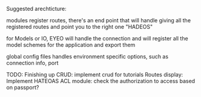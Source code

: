 Suggested arechticture:

modules register routes, there's an end point that will handle giving all the registered routes and point you to the right one "HADEOS"

for Models or IO, EYEO will handle the connection and will register all the model schemes for the application and export them

global config files handles environment specific options, such as connection info, port 


TODO: 
Finishing up CRUD: implement crud for tutorials
Routes display: Implement HATEOAS
ACL module: check the authorization to access based on passport?



